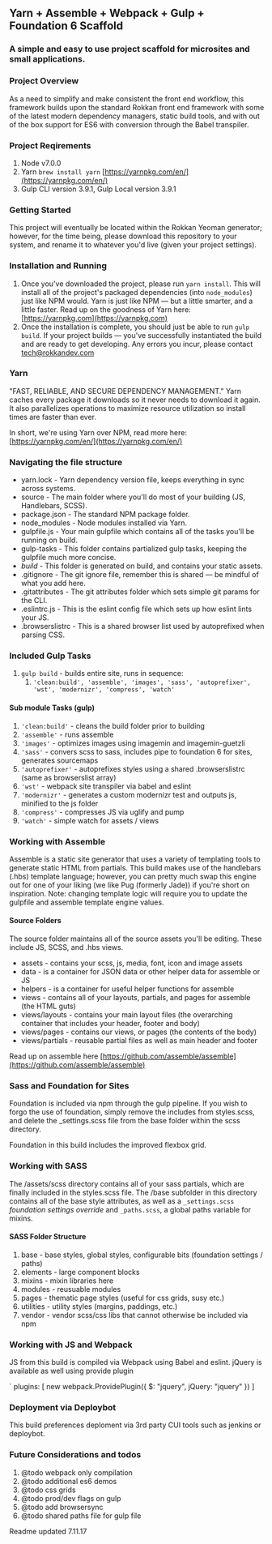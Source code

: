 ## Yarn + Assemble + Webpack + Gulp + Foundation 6 Scaffold

### A simple and easy to use project scaffold for microsites and small applications.

### Project Overview
As a need to simplify and make consistent the front end workflow, this framework builds upon the standard Rokkan front end framework with some of the latest modern dependency managers, static build tools, and with out of the box support for ES6 with conversion through the Babel transpiler. 

### Project Reqirements
1. Node v7.0.0
2. Yarn `brew install yarn` [https://yarnpkg.com/en/](https://yarnpkg.com/en/)
3. Gulp CLI version 3.9.1, Gulp Local version 3.9.1

### Getting Started
This project will eventually be located within the Rokkan Yeoman generator; however, for the time being, please download this repository to your system, and rename it to whatever you'd live (given your project settings).

### Installation and Running
1. Once you've downloaded the project, please run `yarn install`. This will install all of the project's packaged dependencies (into `node_modules`) just like NPM would. Yarn is just like NPM — but a little smarter, and a little faster. Read up on the goodness of Yarn here: [https://yarnpkg.com](https://yarnpkg.com)
2. Once the installation is complete, you should just be able to run `gulp build`. If your project builds — you've successfully instantiated the build and are ready to get developing. Any errors you incur, please contact [tech@rokkandev.com](mailto:tech@rokkandev.com)

### Yarn
"FAST, RELIABLE, AND SECURE DEPENDENCY MANAGEMENT." Yarn caches every package it downloads so it never needs to download it again. It also parallelizes operations to maximize resource utilization so install times are faster than ever.

In short, we're using Yarn over NPM, read more here: [https://yarnpkg.com/en/](https://yarnpkg.com/en/)

### Navigating the file structure
* yarn.lock - Yarn dependency version file, keeps everything in sync across systems.* source - The main folder where you'll do most of your building (JS, Handlebars, SCSS).* package.json - The standard NPM package folder.* node_modules - Node modules installed via Yarn.* gulpfile.js - Your main gulpfile which contains all of the tasks you'll be running on build.
* gulp-tasks - This folder contains partialized gulp tasks, keeping the gulpfile much more concise.* *build* - This folder is generated on build, and contains your static assets.* .gitignore - The git ignore file, remember this is shared — be mindful of what you add here.* .gitattributes - The git attributes folder which sets simple git params for the CLI.* .eslintrc.js - This is the eslint config file which sets up how eslint lints your JS. * .browserslistrc - This is a shared browser list used by autoprefixed when parsing CSS.

### Included Gulp Tasks
1. `gulp build` - builds entire site, runs in sequence:
	1. `'clean:build', 'assemble', 'images', 'sass', 'autoprefixer', 'wst', 'modernizr', 'compress', 'watch'`

#### Sub module Tasks (gulp)
1. `'clean:build'` - cleans the build folder prior to building
2. `'assemble'` - runs assemble
3. `'images'` - optimizes images using imagemin and imagemin-guetzli
4. `'sass'` - convers scss to sass, includes pipe to foundation 6 for sites, generates sourcemaps
5. `'autoprefixer'` - autoprefixes styles using a shared .browserslistrc (same as browserslist array)
6. `'wst'` - webpack site transpiler via babel and eslint
7. `'modernizr'` - generates a custom modernizr test and outputs js, minified to the js folder
8. `'compress'` - compresses JS via uglify and pump
9. `'watch'` - simple watch for assets / views 

### Working with Assemble
Assemble is a static site generator that uses a variety of templating tools to generate static HTML from partials. This build makes use of the handlebars (.hbs) template language; however, you can pretty much swap this engine out for one of your liking (we like Pug (formerly Jade)) if you're short on inspiration. Note: changing template logic will require you to update the gulpfile and assemble template engine values.

#### Source Folders
The source folder maintains all of the source assets you'll be editing. These include JS, SCSS, and .hbs views.

* assets - contains your scss, js, media, font, icon and image assets
* data - is a container for JSON data or other helper data for assemble or JS
* helpers - is a container for useful helper functions for assemble
* views - contains all of your layouts, partials, and pages for assemble (the HTML guts)
* views/layouts - contains your main layout files (the overarching container that includes your header, footer and body)
* views/pages - contains our views, or pages (the contents of the body)
* views/partials - reusable partial files as well as main header and footer

Read up on assemble here [https://github.com/assemble/assemble](https://github.com/assemble/assemble)

### Sass and Foundation for Sites
Foundation is included via npm through the gulp pipeline. If you wish to forgo the use of foundation, simply remove the includes from styles.scss, and delete the _settings.scss file from the base folder within the scss directory.

Foundation in this build includes the improved flexbox grid.

### Working with SASS
The /assets/scss directory contains all of your sass partials, which are finally included in the styles.scss file. The /base subfolder in this directory contains all of the base style attributes, as well as a `_settings.scss` *foundation settings override* and `_paths.scss`, a global paths variable for mixins.

#### SASS Folder Structure
1. base - base styles, global styles, configurable bits (foundation settings / paths)
2. elements - large component blocks
3. mixins - mixin libraries here
4. modules - reusuable modules
5. pages - thematic page styles (useful for css grids, susy etc.)
6. utilities - utility styles (margins, paddings, etc.)
7. vendor - vendor scss/css libs that cannot otherwise be included via npm

### Working with JS and Webpack
JS from this build is compiled via Webpack using Babel and eslint. jQuery is available as well using provide plugin

`
plugins: [
    new webpack.ProvidePlugin({
        $: "jquery",
        jQuery: "jquery"
    })
]

### Deployment via Deploybot
This build preferences deploment via 3rd party CUI tools such as jenkins or deploybot.


### Future Considerations and todos
1. @todo webpack only compilation
2. @todo additional es6 demos
3. @todo css grids
4. @todo prod/dev flags on gulp
5. @todo add browsersync
6. @todo shared paths file for gulp file



Readme updated 7.11.17